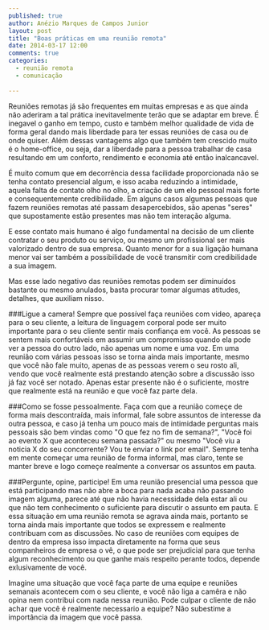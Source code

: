 ```yaml
---
published: true
author: Anézio Marques de Campos Junior
layout: post
title: "Boas práticas em uma reunião remota"
date: 2014-03-17 12:00
comments: true
categories:
  - reunião remota
  - comunicação
  
---
```


Reuniões remotas já são frequentes em muitas empresas e as que ainda não aderiram a tal prática inevitavelmente terão que se adaptar em breve. É inegavel o ganho em tempo, custo e também melhor qualidade de vida de forma geral dando mais liberdade para ter essas reuniões de casa ou de onde quiser. Além dessas vantagems algo que também tem crescido muito é o home-office, ou seja, dar a liberdade para a pessoa trabalhar de casa resultando em um conforto, rendimento e economia até então inalcancavel.

É muito comum que em decorrência dessa facilidade proporcionada não se tenha contato presencial algum, e isso acaba reduzindo a intimidade, aquela falta de contato olho no olho, a criação de um elo pessoal mais forte e consequentemente credibilidade. Em alguns casos algumas pessoas que fazem reuniões remotas até passam desapercebidos, são apenas "seres" que supostamente estão presentes mas não tem interação alguma.

E esse contato mais humano é algo fundamental na decisão de um cliente contratar o seu produto ou serviço, ou mesmo um profissional ser mais valorizado dentro de sua empresa. Quanto menor for a sua ligação humana menor vai ser também a possibilidade de você transmitir com credibilidade a sua imagem.

Mas esse lado negativo das reuniões remotas podem ser diminuídos bastante ou mesmo anulados, basta procurar tomar algumas atitudes, detalhes, que auxiliam nisso.


###Ligue a camera!
Sempre que possível faça reuniões com video, apareça para o seu cliente, a leitura de linguagem corporal pode ser muito importante para o seu cliente sentir mais confiança em você. As pessoas se sentem mais confortáveis em assumir um compromisso quando ela pode ver a pessoa do outro lado, não apenas um nome e uma voz. Em uma reunião com várias pessoas isso se torna ainda mais importante, mesmo que você não fale muito, apenas de as pessoas verem o seu rosto ali, vendo que você realmente está prestando atenção sobre a discussão isso já faz você ser notado. Apenas estar presente não é o suficiente, mostre que realmente está na reunião e que você faz parte dela.


###Como se fosse pessoalmente.
Faça com que a reunião começe de forma mais descontraída, mais informal, fale sobre assuntos de interesse da outra pessoa, e caso já tenha um pouco mais de intimidade perguntas mais pessoais são bem vindas como "O que fez no fim de semana?", "Você foi ao evento X que aconteceu semana passada?" ou mesmo "Você viu a noticia X do seu concorrente? Vou te enviar o link por email". Sempre tenha em mente começar uma reunião de forma informal, mas claro, tente se manter breve e logo começe realmente a conversar os assuntos em pauta.


###Pergunte, opine, participe!
Em uma reunião presencial uma pessoa que está participando mas não abre a boca para nada acaba não passando imagem alguma, parece até que não havia necessidade dela estar ali ou que não tem conhecimento o suficiente para discutir o assunto em pauta. E essa situação em uma reunião remota se agrava ainda mais, portanto se torna ainda mais importante que todos se expressem e realmente contribuam com as discussões. No caso de reuniões com equipes de dentro da empresa isso impacta diretamente na forma que seus companheiros de empresa o vê, o que pode ser prejudicial para que tenha algum reconhecimento ou que ganhe mais respeito perante todos, depende exlusivamente de você.


Imagine uma situação que você faça parte de uma equipe e reuniões semanais acontecem com o seu cliente, e você não liga a camêra e não opina nem contribui com nada nessa reunião. Pode culpar o cliente de não achar que você é realmente necessario a equipe? Não subestime a importância da imagem que você passa.